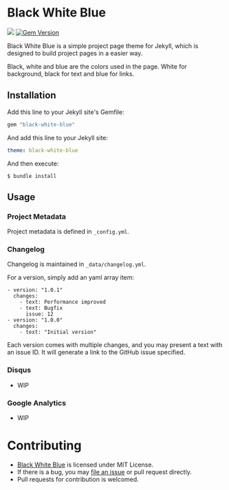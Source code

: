# Black White Blue

![](https://travis-ci.org/crispgm/black-white-blue.com.svg)
[![Gem Version](https://badge.fury.io/rb/black-white-blue.svg)](https://badge.fury.io/rb/black-white-blue)

Black White Blue is a simple project page theme for Jekyll, which is designed to build project pages in a easier way.

Black, white and blue are the colors used in the page. White for background, black for text and blue for links.

## Installation

Add this line to your Jekyll site's Gemfile:

```ruby
gem "black-white-blue"
```

And add this line to your Jekyll site:

```yaml
theme: black-white-blue
```

And then execute:

```
$ bundle install
```    

## Usage

### Project Metadata

Project metadata is defined in `_config.yml`.

### Changelog

Changelog is maintained in `_data/changelog.yml`.

For a version, simply add an yaml array item:

```
- version: "1.0.1"
  changes:
    - text: Performance improved
    - text: Bugfix
      issue: 12
- version: "1.0.0"
  changes:
    - text: "Initial version"
```

Each version comes with multiple changes, and you may present a text with an issue ID. It will generate a link to the GitHub issue specified.

### Disqus

* WIP

### Google Analytics

* WIP

# Contributing

* [Black White Blue](https://github.com/crispgm/black-white-blue) is licensed under MIT License.
* If there is a bug, you may [file an issue](https://github.com/crispgm/black-white-blue/issues/new) or pull request directly.
* Pull requests for contribution is welcomed.
